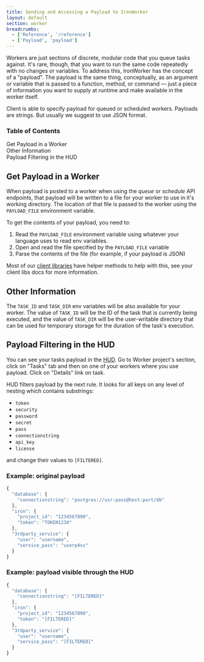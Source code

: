 ```yaml
---
title: Sending and Accessing a Payload to IronWorker
layout: default
section: worker
breadcrumbs:
  - ['Reference', '/reference']
  - ['Payload', 'payload']
---
```


Workers are just sections of discrete, modular code that you queue tasks against.
It's rare, though, that you want to run the same code repeatedly with no changes or variables.
To address this, IronWorker has the concept of a "payload".
The payload is the same thing, conceptually, as an argument or variable that is passed to a
function, method, or command —
just a piece of information you want to supply at runtime and make available in the worker itself.

Client is able to specify payload for queued or scheduled workers.
Payloads are strings. But usually we suggest to use JSON format.

<section id="toc">
  <h3>Table of Contents</h3>
  <ul>
    <li><a href="#get_payload_in_a_worker">Get Payload in a Worker</a></li>
    <li><a href="#other_information">Other Information</a></li>
    <li><a href="#payload_filtering_in_the_hud">Payload Filtering in the HUD</a></li>
  </ul>
</section>

<h2 id="get_payload_in_a_worker">Get Payload in a Worker</h2>

When payload is posted to a worker when using the *queue* or *schedule* API endpoints, that payload will be written
to a file for your worker to use in it's working directory. The location of that file is passed to the worker using 
the `PAYLOAD_FILE` environment variable.

To get the contents of your payload, you need to:

1. Read the `PAYLOAD_FILE` environment variable using whatever your language uses to read env variables. 
2. Open and read the file specified by the `PAYLOAD_FILE` variable
3. Parse the contents of the file (for example, if your payload is JSON)

Most of our [client libraries](/worker/libraries/) have helper methods to help with this, see your client libs docs for more information.

<h2 id="other_information">Other Information</h2>

The `TASK_ID` and `TASK_DIR` env variables will be also available for your worker.
The value of `TASK_ID` will be the ID of the task that is currently being executed,
and the value of `TASK_DIR` will be the user-writable directory
that can be used for temporary storage for the duration of the task's execution.

<h2 id="payload_filtering_in_the_hud">Payload Filtering in the HUD</h2>

You can see your tasks payload in the [HUD](https://hud.iron.io).
Go to Worker project's section, click on "Tasks" tab and then on one of your workers where you use payload.
Click on "Details" link on task.

HUD filters payload by the next rule.
It looks for all keys on any level of nesting which contains substrings:

* `token`
* `security`
* `password`
* `secret`
* `pass`
* `connectionstring`
* `api_key`
* `license`

and change their values to `[FILTERED]`.

### Example: original payload


```js
{
  "database": {
    "connectionstring": "postgres://usr:pass@host:port/db"
  },
  "iron": {
    "project_id": "1234567890",
    "token": "TOKEN1234"
  },
  "3rdparty_service": {
    "user": "username",
    "service_pass": "userp4ss"
  }
}
```

### Example: payload visible through the HUD


```js
{
  "database": {
    "connectionstring": "[FILTERED]"
  },
  "iron": {
    "project_id": "1234567890",
    "token": "[FILTERED]"
  },
  "3rdparty_service": {
    "user": "username",
    "service_pass": "[FILTERED]"
  }
}
```
